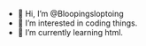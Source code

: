 - 👋 Hi, I’m @Bloopingsloptoing
- 👀 I’m interested in coding things.
- 🌱 I’m currently learning html.

<!---
Bloopingsloptoing/Bloopingsloptoing is a ✨ special ✨ repository because its `README.md` (this file) appears on your GitHub profile.
You can click the Preview link to take a look at your changes.
--->
